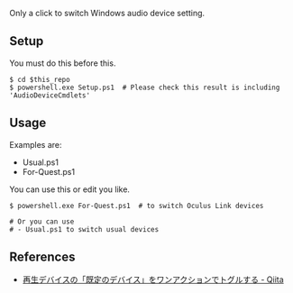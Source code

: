 Only a click to switch Windows audio device setting.

## Setup

You must do this before this.

```shell-session
$ cd $this_repo
$ powershell.exe Setup.ps1  # Please check this result is including 'AudioDeviceCmdlets'
```

## Usage

Examples are:

- Usual.ps1
- For-Quest.ps1

You can use this or edit you like.

```shell-session
$ powershell.exe For-Quest.ps1  # to switch Oculus Link devices

# Or you can use
# - Usual.ps1 to switch usual devices
```

## References

- [再生デバイスの「既定のデバイス」をワンアクションでトグルする - Qiita](https://qiita.com/heliojack/items/1cf3cc74f180374618ce)
